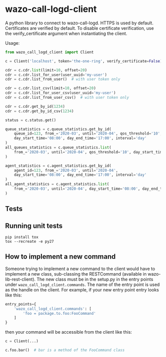 wazo-call-logd-client
===================

A python library to connect to wazo-call-logd. HTTPS is used by default. Certificates are verified by default. To disable certificate verification, use the verify_certificate argument when instantiating the client.

Usage:

```python
from wazo_call_logd_client import Client

c = Client('localhost', token='the-one-ring', verify_certificate=False)

cdr = c.cdr.list(limit=10, offset=20)
cdr = c.cdr.list_for_user(user_uuid='my-user')
cdr = c.cdr.list_from_user()  # with user token only

cdr = c.cdr.list_csv(limit=10, offset=20)
cdr = c.cdr.list_for_user_csv(user_uuid='my-user')
cdr = c.cdr.list_from_user_csv()  # with user token only

cdr = c.cdr.get_by_id(1234)
cdr = c.cdr.get_by_id_csv(1234)

status = c.status.get()

queue_statistics = c.queue_statistics.get_by_id(
    queue_id=123, from_='2020-03', until='2020-04', qos_threshold='10',
    day_start_time='08:00', day_end_time='17:00', interval='day'
)
all_queues_statistics = c.queue_statistics.list(
    from_='2020-03', until='2020-04', qos_threshold='10', day_start_time='08:00', day_end_time='17:00'
)

agent_statistics = c.agent_statistics.get_by_id(
    agent_id=123, from_='2020-03', until='2020-04',
    day_start_time='08:00', day_end_time='17:00', interval='day'
)
all_agent_statistics = c.agent_statistics.list(
    from_='2020-03', until='2020-04', day_start_time='08:00', day_end_time='17:00'
)
```

## Tests

Running unit tests
------------------

```
pip install tox
tox --recreate -e py27
```

## How to implement a new command

Someone trying to implement a new command to the client would have to implement a new class, sub-classing the RESTCommand (available in wazo-lib-rest-client). The new class must be in the setup.py in the entry points under `wazo_call_logd_client.commands`. The name of the entry point is used as the handle on the client. For example, if your new entry point entry looks like this:

```python
entry_points={
    'wazo_call_logd_client.commands': [
        'foo = package.to.foo:FooCommand'
    ]
}
```

then your command will be accessible from the client like this:

```python
c = Client(...)

c.foo.bar()  # bar is a method of the FooCommand class
```
